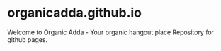 # organicadda.github.io
Welcome to Organic Adda - Your organic hangout place
Repository for github pages.
